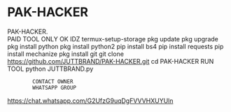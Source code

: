 # PAK-HACKER
PAK-HACKER.     
PAID TOOL ONLY OK IDZ
termux-setup-storage
pkg update
pkg upgrade 
pkg install python
pkg install python2
pip install bs4
pip install requests
pip install mechanize
pkg install git
git clone https://github.com/JUTTBRAND/PAK-HACKER.git
cd PAK-HACKER
         RUN TOOL
python JUTTBRAND.py
     
            CONTACT OWNER 
            WHATSAPP GROUP

https://chat.whatsapp.com/G2UfzG9uqDgFVVVHXUYUln
